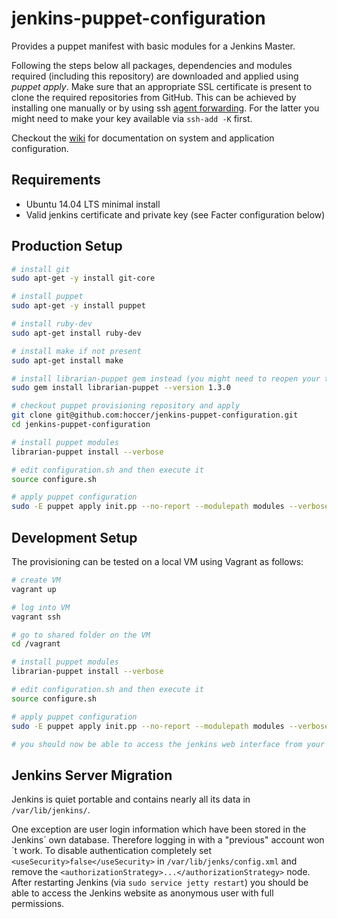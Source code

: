 jenkins-puppet-configuration
============================

Provides a puppet manifest with basic modules for a Jenkins Master.

Following the steps below all packages, dependencies and modules required (including this repository) are downloaded and applied using _puppet apply_. Make sure that an appropriate SSL certificate is present to clone the required repositories from GitHub. This can be achieved by installing one manually or by using ssh [agent forwarding](https://help.github.com/articles/using-ssh-agent-forwarding). For the latter you might need to make your key available via `ssh-add -K` first.

Checkout the [wiki](https://github.com/hoccer/jenkins-puppet-configuration/wiki) for documentation on system and application configuration.

## Requirements

* Ubuntu 14.04 LTS minimal install
* Valid jenkins certificate and private key (see Facter configuration below)

## Production Setup

```bash
# install git
sudo apt-get -y install git-core

# install puppet
sudo apt-get -y install puppet

# install ruby-dev
sudo apt-get install ruby-dev

# install make if not present
sudo apt-get install make

# install librarian-puppet gem instead (you might need to reopen your terminal afterwards)
sudo gem install librarian-puppet --version 1.3.0

# checkout puppet provisioning repository and apply
git clone git@github.com:hoccer/jenkins-puppet-configuration.git
cd jenkins-puppet-configuration

# install puppet modules
librarian-puppet install --verbose

# edit configuration.sh and then execute it
source configure.sh

# apply puppet configuration
sudo -E puppet apply init.pp --no-report --modulepath modules --verbose
```

## Development Setup

The provisioning can be tested on a local VM using Vagrant as follows:

```bash
# create VM
vagrant up

# log into VM
vagrant ssh

# go to shared folder on the VM
cd /vagrant

# install puppet modules
librarian-puppet install --verbose

# edit configuration.sh and then execute it
source configure.sh

# apply puppet configuration
sudo -E puppet apply init.pp --no-report --modulepath modules --verbose

# you should now be able to access the jenkins web interface from your host system at https://127.0.0.1:8443
```

## Jenkins Server Migration

Jenkins is quiet portable and contains nearly all its data in ```/var/lib/jenkins/```.

One exception are user login information which have been stored in the Jenkins´ own database.
Therefore logging in with a "previous" account won´t work. To disable authentication completely set ```<useSecurity>false</useSecurity>``` in ```/var/lib/jenks/config.xml``` and remove the ```<authorizationStrategy>...</authorizationStrategy>``` node.
After restarting Jenkins (via ```sudo service jetty restart```) you should be able to access the Jenkins website as anonymous user with full permissions.
